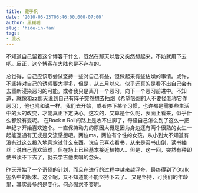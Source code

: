 ```yaml
---
title: 藏于帆
date: '2010-05-23T06:46:00.000-07:00'
author: 黑糊糊
slug: 'hide-in-fan'
tags:
- 流水
---
```


不知道自己留着这个博客干什么，既然在那天以后又突然想起来，不妨就用下去吧。反正，这个博客在大陆也是不存在的。

总觉得，自己应该取尝试坚持一些对自己有益，但做起来有些枯燥的事情。或许，不坚持对自己的诱惑要大得多，但是，从五月以来，似乎还真的是看不出自己会有去重新浸染恶习的可能。或者我只是离开一个恶习，向下一个恶习前进中。不知道，就像和zz那天说到自己有阵子突然想去抽烟（希望吸烟的人不要怪我称它作恶习），他也附和说一样。我们去开始，或者停下某个习惯，也许都是需要些生活中的大的改变，才能真正下定决心。这次的，又算是什么呢，表面上看来，似乎什么都没有变呢。 在Rock n Roll的路上是收不住脚了，奇怪自己怎么到了这么一把年纪才开始喜欢这个。一直保持动力的原因大概是因为身边还有两个很熟的女生一起能互通有无或是交流感想吧。两位ma，两位有个性的女孩。从小到大不知道有没有过这么投入地喜欢过什么东西。说自己喜欢看书，从来是买书山倒，读书抽丝；说自己喜欢篮球，但在场上已经基本接近植物人。但是，这一回，突然有种即使书读不下去了，就去学吉他卖唱的念头。

昨天开始了一个奇怪的计划，而且在进行的过程中越来越浮夸，最终得到了Gtalk签名中的版本。这个呢，又不知道能不能坚持下去了。 又是坚持，可我们的年龄里，其实最多的是变化。何必强求不变呢。
